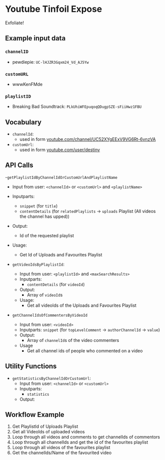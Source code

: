 # Youtube Tinfoil Expose

Exfoliate!

## Example input data

### `channelID`

- pewdiepie: `UC-lHJZR3Gqxm24_Vd_AJ5Yw`

### `customURL`

- wwwKenFMde

### `playlistID`

- Breaking Bad Soundtrack: `PLkUhiWFEpuqoqQDugpSZE-sFiiHwz1FBU`

## Vocabulary

- `channelId`:
  - used in form [youtube.com/channel/UC52XYgEExV9VG6Rt-6vnzVA](https://www.youtube.com/channel/UC52XYgEExV9VG6Rt-6vnzVA)
- `customUrl`:
  - used in form [youtube.com/user/destiny](https://www.youtube.com/user/destiny)

## API Calls

-`getPlaylistIdByChannelIdOrCustomUrlAndPlaylistName`
  - Input from user: `<channelId>` or `<customUrl>` and `<playlistName>`
  - Inputparts:
    - `snippet` (for `title`)
    - `contentDetails` (for `relatedPlaylists` -> `uploads` Playlist (All videos the channel has upped))
  - Output:
    - Id of the requested playlist
  - Usage:
    - Get Id of Uploads and Favourites Playlist

- `getVideoIdsByPlaylistId`:
  - Input from user: `<playlistId>` and `<maxSearchResults>`
  - Inputparts:
    - `contentDetails` (for `videoId`)
  - Output:
    - Array of `videoId`s
  - Usage:
    - Get all videoIds of the Uploads and Favourites Playlist

- `getChannelIdsOfCommentersByVideoId`
  - Input from user: `<videoId>`
  - Inputparts: `snippet` (for `topLevelComment` -> `authorChannelId` -> `value`)
  - Output:
    - Array of `channelId`s of the video commenters
  - Usage
    - Get all channel ids of people who commented on a video

## Utility Functions

- `getStatisticsByChannelIdOrCustomUrl`:
  - Input from user: `<channelId>` or `<customUrl>`
  - Inputparts:
    - `statistics`
  - Output:

## Workflow Example

1. Get PlaylistId of Uploads Playlist
2. Get all VideoIds of uploaded videos
3. Loop through all videos and comments to get channelIds of commentors
4. Loop through all channelIds and get the id of the favourites playlist
5. Loop through all videos of the favourites playlist
6. Get the channelIds/Name of the favourited video
